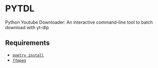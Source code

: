 # PYTDL
Python Youtube Downloader: An interactive command-line tool to batch download with yt-dlp

## Requirements

- [`poetry install`](https://python-poetry.org/)
- [`ffmpeg`](https://ffmpeg.org)
